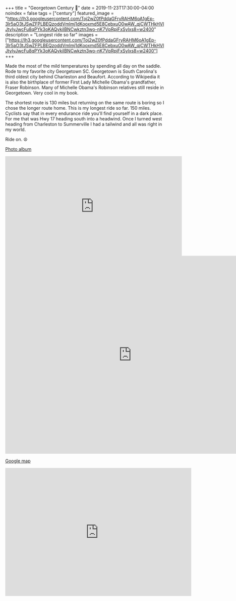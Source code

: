 +++
title =  "Georgetown Century 💯"
date = 2019-11-23T17:30:00-04:00
noindex = false
tags = ["century"]
featured_image = "https://lh3.googleusercontent.com/Toj2wZ0fPddaGFryRAHM6oA1gEp-3lr5aO3tJSwZFPLBEQzoddVmlmj1dKooxmd5E8CebxuO0wAW_qjCWTHkHVlJtyIyJwcFu8qPYk3oKAQykilBNCwkztn3wo-nK7VpRpjFxSylxs8=w2400"
description = "Longest ride so far"
images = ["https://lh3.googleusercontent.com/Toj2wZ0fPddaGFryRAHM6oA1gEp-3lr5aO3tJSwZFPLBEQzoddVmlmj1dKooxmd5E8CebxuO0wAW_qjCWTHkHVlJtyIyJwcFu8qPYk3oKAQykilBNCwkztn3wo-nK7VpRpjFxSylxs8=w2400"]
+++

Made the most of the mild temperatures by spending all day on the saddle. Rode to my favorite city Georgetown SC. Georgetown is South Carolina's third oldest city behind Charleston and Beaufort. According to Wikipedia it is also the birthplace of former First Lady Michelle Obama's grandfather, Fraser Robinson. Many of Michelle Obama's Robinson relatives still reside in Georgetown. Very cool in my book.

The shortest route is 130 miles but returning on the same route is boring so I chose the longer route home. This is my longest ride so far. 150 miles. Cyclists say that in every endurance ride you'll find yourself in a dark place. For me that was Hwy 17 heading south into a headwind. Once I turned west heading from Charleston to Summerville I had a tailwind and all was right in my world.

Ride on. ☮

<a href='https://photos.app.goo.gl/6hZFPBHPunYNvDvZ9'>Photo album</a>

<iframe width="560" height="315" src="https://www.youtube.com/embed/M0KTmbLDKt8" frameborder="0" allow="accelerometer; autoplay; encrypted-media; gyroscope; picture-in-picture" allowfullscreen></iframe>

<iframe class="embedly-embed" frameborder="0" scrolling="no" allowfullscreen src="https://cdn.embedly.com/widgets/media.html?src=https://www.relive.cc/view/vPv4JA5xER6/widget?r=embed-site&url=https://www.relive.cc/view/vPv4JA5xER6?r=embed-site&image=https://www.relive.cc/view/vPv4JA5xER6/png?x-ref=embed-site&key=f1631a41cb254ca5b035dc5747a5bd75&type=text/html&schema=relive" width="800" height="626"></iframe>

[Google map](https://drive.google.com/open?id=188aEpYmWQGemiOef0h8dHyWar8_M9UBU&usp=sharing)

<iframe height='405' width='590' frameborder='0' allowtransparency='true' scrolling='no' src='https://www.strava.com/activities/2886406119/embed/8e11856e2ea1923fb3796d4f5ad8d3d9affeaa87'></iframe>
